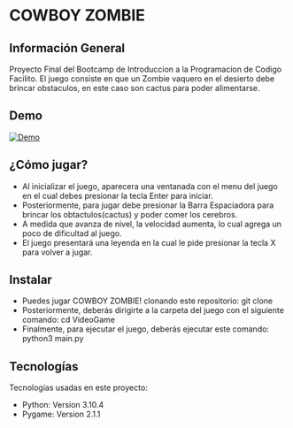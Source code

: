 # COWBOY ZOMBIE

## Información General
Proyecto Final del Bootcamp de Introduccion a la Programacion de Codigo Facilito.
El juego consiste en que un Zombie vaquero en el desierto debe brincar obstaculos, en este caso son cactus para poder alimentarse.

## Demo

<a href='https://postimg.cc/BjCPMZxZ' target='_blank'><img src='https://i.postimg.cc/BjCPMZxZ/Demo.gif' border='0' alt='Demo'/></a>


## ¿Cómo jugar?
- Al inicializar el juego, aparecera una ventanada con el menu del juego en el cual debes presionar la tecla Enter para iniciar.
- Posteriormente, para jugar debe presionar la Barra Espaciadora para brincar los obtactulos(cactus) y poder comer los cerebros. 
- A medida que avanza de nivel, la velocidad aumenta, lo cual agrega un poco de dificultad al juego.
- El juego presentará una leyenda en la cual le pide presionar la tecla X para volver a jugar.

## Instalar
- Puedes jugar COWBOY ZOMBIE! clonando este repositorio:
git clone
- Posteriormente, deberás dirigirte a la carpeta del juego con el siguiente comando:
cd VideoGame
- Finalmente, para ejecutar el juego, deberás ejecutar este comando:
python3 main.py

## Tecnologías
Tecnologías usadas en este proyecto:
- Python: Version 3.10.4
- Pygame: Version 2.1.1
